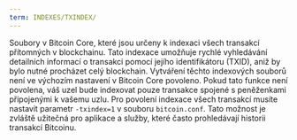 ```yaml
---
term: INDEXES/TXINDEX/
---
```


Soubory v Bitcoin Core, které jsou určeny k indexaci všech transakcí přítomných v blockchainu. Tato indexace umožňuje rychlé vyhledávání detailních informací o transakci pomocí jejího identifikátoru (TXID), aniž by bylo nutné procházet celý blockchain. Vytváření těchto indexových souborů není ve výchozím nastavení v Bitcoin Core povoleno. Pokud tato funkce není povolena, váš uzel bude indexovat pouze transakce spojené s peněženkami připojenými k vašemu uzlu. Pro povolení indexace všech transakcí musíte nastavit parametr `-txindex=1` v souboru `bitcoin.conf`. Tato možnost je zvláště užitečná pro aplikace a služby, které často prohledávají historii transakcí Bitcoinu.
